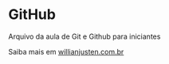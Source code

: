 # GitHub

Arquivo da aula de Git e Github para iniciantes

Saiba mais em [willianjusten.com.br](http://willianjusten.com.br)
